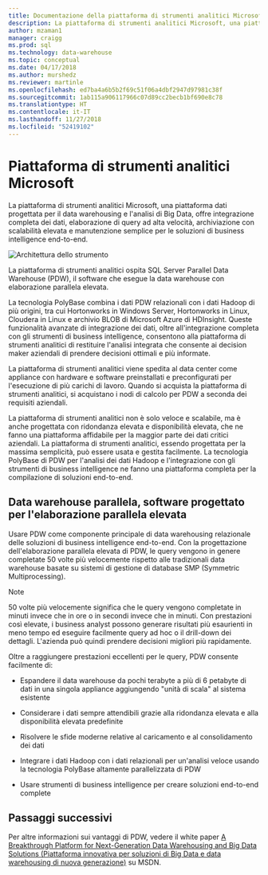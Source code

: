 ```yaml
---
title: Documentazione della piattaforma di strumenti analitici Microsoft | Microsoft Docs
description: La piattaforma di strumenti analitici Microsoft, una piattaforma dati progettata per il data warehousing e l'analisi di Big Data, offre integrazione completa dei dati, elaborazione di query ad alta velocità, archiviazione con scalabilità elevata e manutenzione semplice per le soluzioni di business intelligence end-to-end.
author: mzaman1
manager: craigg
ms.prod: sql
ms.technology: data-warehouse
ms.topic: conceptual
ms.date: 04/17/2018
ms.author: murshedz
ms.reviewer: martinle
ms.openlocfilehash: ed7ba4a6b5b2f69c51f06a4dbf2947d97981c38f
ms.sourcegitcommit: 1ab115a906117966c07d89cc2becb1bf690e8c78
ms.translationtype: HT
ms.contentlocale: it-IT
ms.lasthandoff: 11/27/2018
ms.locfileid: "52419102"
---
```

# <a name="microsoft-analytics-platform-system"></a>Piattaforma di strumenti analitici Microsoft  
La piattaforma di strumenti analitici Microsoft, una piattaforma dati progettata per il data warehousing e l'analisi di Big Data, offre integrazione completa dei dati, elaborazione di query ad alta velocità, archiviazione con scalabilità elevata e manutenzione semplice per le soluzioni di business intelligence end-to-end.  
  
![Architettura dello strumento](media/architecture-high-level.png "architettura dello strumento")  
  
La piattaforma di strumenti analitici ospita SQL Server Parallel Data Warehouse (PDW), il software che esegue la data warehouse con elaborazione parallela elevata.  
  
La tecnologia PolyBase combina i dati PDW relazionali con i dati Hadoop di più origini, tra cui Hortonworks in Windows Server, Hortonworks in Linux, Cloudera in Linux e archivio BLOB di Microsoft Azure di HDInsight. Queste funzionalità avanzate di integrazione dei dati, oltre all'integrazione completa con gli strumenti di business intelligence, consentono alla piattaforma di strumenti analitici di restituire l'analisi integrata che consente ai decision maker aziendali di prendere decisioni ottimali e più informate.  
  
La piattaforma di strumenti analitici viene spedita al data center come appliance con hardware e software preinstallati e preconfigurati per l'esecuzione di più carichi di lavoro. Quando si acquista la piattaforma di strumenti analitici, si acquistano i nodi di calcolo per PDW a seconda dei requisiti aziendali.  
  
La piattaforma di strumenti analitici non è solo veloce e scalabile, ma è anche progettata con ridondanza elevata e disponibilità elevata, che ne fanno una piattaforma affidabile per la maggior parte dei dati critici aziendali. La piattaforma di strumenti analitici, essendo progettata per la massima semplicità, può essere usata e gestita facilmente. La tecnologia PolyBase di PDW per l'analisi dei dati Hadoop e l'integrazione con gli strumenti di business intelligence ne fanno una piattaforma completa per la compilazione di soluzioni end-to-end.  
  
  
## <a name="parallel-data-warehouse-software-designed-for-massively-parallel-processing"></a>Data warehouse parallela, software progettato per l'elaborazione parallela elevata
  
Usare PDW come componente principale di data warehousing relazionale delle soluzioni di business intelligence end-to-end. Con la progettazione dell'elaborazione parallela elevata di PDW, le query vengono in genere completate 50 volte più velocemente rispetto alle tradizionali data warehouse basate su sistemi di gestione di database SMP (Symmetric Multiprocessing).  
  
> [!NOTE]  
> 50 volte più velocemente significa che le query vengono completate in minuti invece che in ore o in secondi invece che in minuti. Con prestazioni così elevate, i business analyst possono generare risultati più esaurienti in meno tempo ed eseguire facilmente query ad hoc o il drill-down dei dettagli. L'azienda può quindi prendere decisioni migliori più rapidamente.  
  
Oltre a raggiungere prestazioni eccellenti per le query, PDW consente facilmente di:  
  
-   Espandere il data warehouse da pochi terabyte a più di 6 petabyte di dati in una singola appliance aggiungendo "unità di scala" al sistema esistente  
  
-   Considerare i dati sempre attendibili grazie alla ridondanza elevata e alla disponibilità elevata predefinite  
  
-   Risolvere le sfide moderne relative al caricamento e al consolidamento dei dati  
  
-   Integrare i dati Hadoop con i dati relazionali per un'analisi veloce usando la tecnologia PolyBase altamente parallelizzata di PDW  
  
-   Usare strumenti di business intelligence per creare soluzioni end-to-end complete  

## <a name="next-steps"></a>Passaggi successivi

Per altre informazioni sui vantaggi di PDW, vedere il white paper [A Breakthrough Platform for Next-Generation Data Warehousing and Big Data Solutions (Piattaforma innovativa per soluzioni di Big Data e data warehousing di nuova generazione)](https://msdn.microsoft.com/library/dn520808.aspx) su MSDN.  
  

